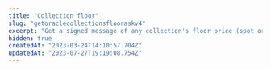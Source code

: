 ```yaml
---
title: "Collection floor"
slug: "getoraclecollectionsflooraskv4"
excerpt: "Get a signed message of any collection's floor price (spot or twap). The oracle's address is 0x32dA57E736E05f75aa4FaE2E9Be60FD904492726."
hidden: true
createdAt: "2023-03-24T14:10:57.704Z"
updatedAt: "2023-07-27T19:19:08.754Z"
---
```

